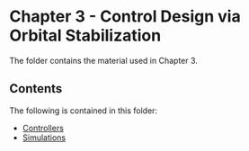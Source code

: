 # Chapter 3 - Control Design via Orbital Stabilization

The folder contains the material used in Chapter 3.

## Contents

The following is contained in this folder:

- [Controllers](Controllers/Controllers.md)
- [Simulations](Simulations/Simulations.md)
